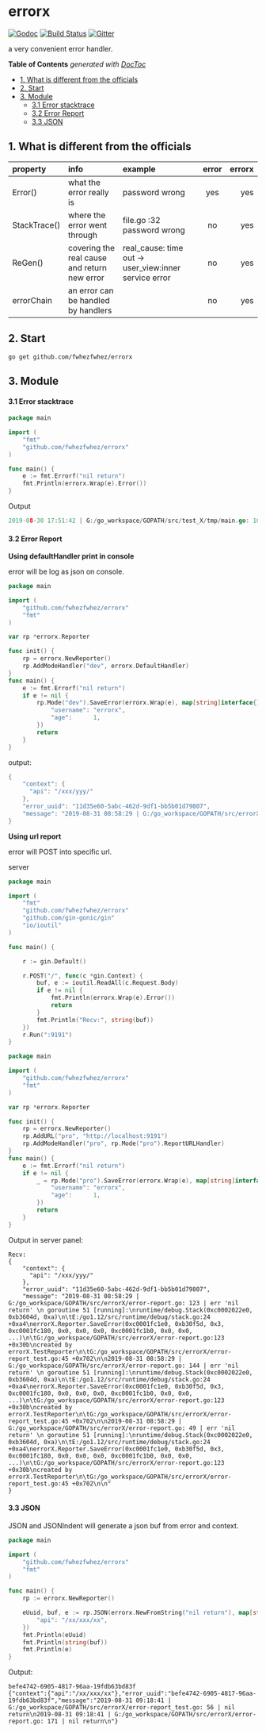 # errorx
[![Godoc](http://img.shields.io/badge/godoc-reference-blue.svg?style=flat)](https://godoc.org/github.com/fwhezfwhez/errorx)
[![Build Status]( https://www.travis-ci.org/fwhezfwhez/errorx.svg?branch=master)]( https://www.travis-ci.org/fwhezfwhez/errorx)
[![Gitter](https://badges.gitter.im/Join%20Chat.svg)](https://gitter.im/fwhezfwhez-errorx/community)

a very convenient error handler.

<!-- START doctoc generated TOC please keep comment here to allow auto update -->
<!-- DON'T EDIT THIS SECTION, INSTEAD RE-RUN doctoc TO UPDATE -->
**Table of Contents**  *generated with [DocToc](https://github.com/thlorenz/doctoc)*

- [1. What is different from the officials](#1-what-is-different-from-the-officials)
- [2. Start](#2-start)
- [3. Module](#3-module)
    - [3.1 Error stacktrace](#31-error-stacktrace)
    - [3.2 Error Report](#32-error-report)
    - [3.3 JSON](#33-json)

<!-- END doctoc generated TOC please keep comment here to allow auto update -->

## 1. What is different from the officials
| property | info | example | error | errorx |
|:----------- | :---- |:------|:-------------:|--:|
| Error() | what the error really is  | password wrong | yes | yes |
| StackTrace() | where the error went through| file.go :32 password wrong| no | yes |
| ReGen() | covering the real cause and return new error|  real_cause: time out -> user_view:inner service error | no | yes|
| errorChain | an error can be handled by handlers | | no | yes|

## 2. Start
`go get github.com/fwhezfwhez/errorx`

## 3. Module

#### 3.1 Error stacktrace
```go
package main

import (
	"fmt"
	"github.com/fwhezfwhez/errorx"
)

func main() {
	e := fmt.Errorf("nil return")
	fmt.Println(errorx.Wrap(e).Error())
}

```

Output

```go
2019-08-30 17:51:42 | G:/go_workspace/GOPATH/src/test_X/tmp/main.go: 10 | nil return
```

#### 3.2 Error Report

**Using defaultHandler print in console**

error will be log as json on console.
```go
package main

import (
	"github.com/fwhezfwhez/errorx"
	"fmt"
)

var rp *errorx.Reporter

func init() {
	rp = errorx.NewReporter()
	rp.AddModeHandler("dev", errorx.DefaultHandler)
}
func main() {
	e := fmt.Errorf("nil return")
	if e != nil {
		rp.Mode("dev").SaveError(errorx.Wrap(e), map[string]interface{}{
			"username": "errorx",
			"age":      1,
		})
		return
	}
}
```
output:
```go
{
    "context": {
      "api": "/xxx/yyy/"
    },
    "error_uuid": "11d35e60-5abc-462d-9df1-bb5b01d79807",
    "message": "2019-08-31 08:58:29 | G:/go_workspace/GOPATH/src/errorX/error-report.go: 123 | err 'nil return' \n goroutine 51 [running]:\nruntime/debug.Stack(0xc0002022e0, 0xb3604d, 0xa)\n\tE:/go1.12/src/runtime/debug/stack.go:24 +0xa4\nerrorX.Reporter.SaveError(0xc0001fc1e0, 0xb30f5d, 0x3, 0xc0001fc180, 0x0, 0x0, 0x0, 0xc0001fc1b0, 0x0, 0x0, ...)\n\tG:/go_workspace/GOPATH/src/errorX/error-report.go:123 +0x30b\ncreated by errorX.TestReporter\n\tG:/go_workspace/GOPATH/src/errorX/error-report_test.go:45 +0x702\n\n2019-08-31 08:58:29 | G:/go_workspace/GOPATH/src/errorX/error-report.go: 144 | err 'nil return' \n goroutine 51 [running]:\nruntime/debug.Stack(0xc0002022e0, 0xb3604d, 0xa)\n\tE:/go1.12/src/runtime/debug/stack.go:24 +0xa4\nerrorX.Reporter.SaveError(0xc0001fc1e0, 0xb30f5d, 0x3, 0xc0001fc180, 0x0, 0x0, 0x0, 0xc0001fc1b0, 0x0, 0x0, ...)\n\tG:/go_workspace/GOPATH/src/errorX/error-report.go:123 +0x30b\ncreated by errorX.TestReporter\n\tG:/go_workspace/GOPATH/src/errorX/error-report_test.go:45 +0x702\n\n2019-08-31 08:58:29 | G:/go_workspace/GOPATH/src/errorX/error-report.go: 49 | err 'nil return' \n goroutine 51 [running]:\nruntime/debug.Stack(0xc0002022e0, 0xb3604d, 0xa)\n\tE:/go1.12/src/runtime/debug/stack.go:24 +0xa4\nerrorX.Reporter.SaveError(0xc0001fc1e0, 0xb30f5d, 0x3, 0xc0001fc180, 0x0, 0x0, 0x0, 0xc0001fc1b0, 0x0, 0x0, ...)\n\tG:/go_workspace/GOPATH/src/errorX/error-report.go:123 +0x30b\ncreated by errorX.TestReporter\n\tG:/go_workspace/GOPATH/src/errorX/error-report_test.go:45 +0x702\n\n"
}
```

**Using url report**

error will POST into specific url.

server
```go
package main

import (
	"fmt"
	"github.com/fwhezfwhez/errorx"
	"github.com/gin-gonic/gin"
	"io/ioutil"
)

func main() {

	r := gin.Default()

	r.POST("/", func(c *gin.Context) {
		buf, e := ioutil.ReadAll(c.Request.Body)
		if e != nil {
			fmt.Println(errorx.Wrap(e).Error())
			return
		}
		fmt.Println("Recv:", string(buf))
	})
	r.Run(":9191")
}

```

```go
package main

import (
	"github.com/fwhezfwhez/errorx"
	"fmt"
)

var rp *errorx.Reporter

func init() {
	rp = errorx.NewReporter()
	rp.AddURL("pro", "http://localhost:9191")
	rp.AddModeHandler("pro", rp.Mode("pro").ReportURLHandler)
}
func main() {
	e := fmt.Errorf("nil return")
	if e != nil {
		_ = rp.Mode("pro").SaveError(errorx.Wrap(e), map[string]interface{}{
			"username": "errorx",
			"age":      1,
		})
		return
	}
}

```
Output in server panel:
```
Recv:
{
    "context": {
      "api": "/xxx/yyy/"
    },
    "error_uuid": "11d35e60-5abc-462d-9df1-bb5b01d79807",
    "message": "2019-08-31 08:58:29 | G:/go_workspace/GOPATH/src/errorX/error-report.go: 123 | err 'nil return' \n goroutine 51 [running]:\nruntime/debug.Stack(0xc0002022e0, 0xb3604d, 0xa)\n\tE:/go1.12/src/runtime/debug/stack.go:24 +0xa4\nerrorX.Reporter.SaveError(0xc0001fc1e0, 0xb30f5d, 0x3, 0xc0001fc180, 0x0, 0x0, 0x0, 0xc0001fc1b0, 0x0, 0x0, ...)\n\tG:/go_workspace/GOPATH/src/errorX/error-report.go:123 +0x30b\ncreated by errorX.TestReporter\n\tG:/go_workspace/GOPATH/src/errorX/error-report_test.go:45 +0x702\n\n2019-08-31 08:58:29 | G:/go_workspace/GOPATH/src/errorX/error-report.go: 144 | err 'nil return' \n goroutine 51 [running]:\nruntime/debug.Stack(0xc0002022e0, 0xb3604d, 0xa)\n\tE:/go1.12/src/runtime/debug/stack.go:24 +0xa4\nerrorX.Reporter.SaveError(0xc0001fc1e0, 0xb30f5d, 0x3, 0xc0001fc180, 0x0, 0x0, 0x0, 0xc0001fc1b0, 0x0, 0x0, ...)\n\tG:/go_workspace/GOPATH/src/errorX/error-report.go:123 +0x30b\ncreated by errorX.TestReporter\n\tG:/go_workspace/GOPATH/src/errorX/error-report_test.go:45 +0x702\n\n2019-08-31 08:58:29 | G:/go_workspace/GOPATH/src/errorX/error-report.go: 49 | err 'nil return' \n goroutine 51 [running]:\nruntime/debug.Stack(0xc0002022e0, 0xb3604d, 0xa)\n\tE:/go1.12/src/runtime/debug/stack.go:24 +0xa4\nerrorX.Reporter.SaveError(0xc0001fc1e0, 0xb30f5d, 0x3, 0xc0001fc180, 0x0, 0x0, 0x0, 0xc0001fc1b0, 0x0, 0x0, ...)\n\tG:/go_workspace/GOPATH/src/errorX/error-report.go:123 +0x30b\ncreated by errorX.TestReporter\n\tG:/go_workspace/GOPATH/src/errorX/error-report_test.go:45 +0x702\n\n"
}
```

#### 3.3 JSON

JSON and JSONIndent will generate a json buf from error and context.

```go
package main

import (
	"github.com/fwhezfwhez/errorx"
	"fmt"
)

func main() {
	rp := errorx.NewReporter()

	eUuid, buf, e := rp.JSON(errorx.NewFromString("nil return"), map[string]interface{}{
		"api": "/xx/xxx/xx",
	})
	fmt.Println(eUuid)
	fmt.Println(string(buf))
	fmt.Println(e)
}
```
Output:
```
befe4742-6905-4817-96aa-19fdb63bd83f
{"context":{"api":"/xx/xxx/xx"},"error_uuid":"befe4742-6905-4817-96aa-19fdb63bd83f","message":"2019-08-31 09:18:41 | G:/go_workspace/GOPATH/src/errorX/error-report_test.go: 56 | nil return\n2019-08-31 09:18:41 | G:/go_workspace/GOPATH/src/errorX/error-report.go: 171 | nil return\n"}
```
